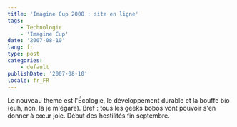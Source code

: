 ```yaml
---
title: 'Imagine Cup 2008 : site en ligne'
tags:
    - Technologie
    - 'Imagine Cup'
date: '2007-08-10'
lang: fr
type: post
categories:
    - default
publishDate: '2007-08-10'
locale: fr_FR
---
```


Le nouveau thème est l'Écologie, le développement durable et la bouffe bio (euh, non, là je m'égare). Bref&nbsp;: tous les geeks bobos vont pouvoir s'en donner à cœur joie. Début des hostilités fin septembre.
